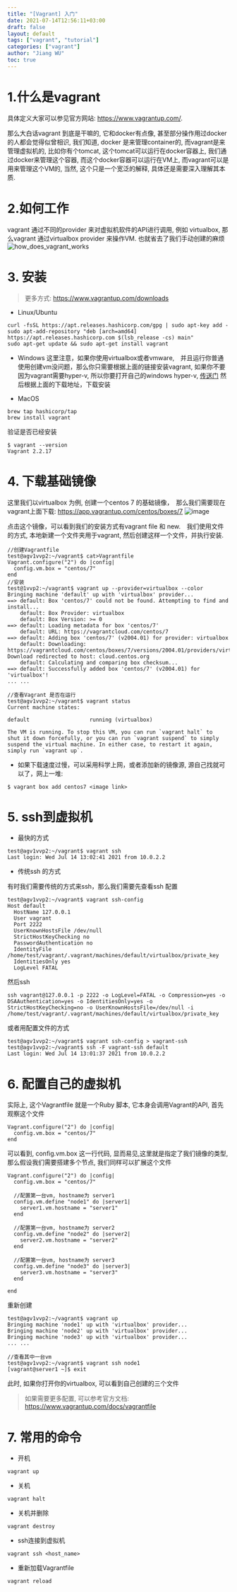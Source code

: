 ```yaml
---
title: "[Vagrant] 入门"
date: 2021-07-14T12:56:11+03:00
draft: false
layout: default
tags: ["vagrant", "tutorial"]
categories: ["vagrant"]
author: "Jiang WU"
toc: true
---
```

# 1.什么是vagrant
具体定义大家可以参见官方网站: https://www.vagrantup.com/.

那么大白话vagrant 到底是干嘛的, 它和docker有点像, 甚至部分操作用过docker 的人都会觉得似曾相识, 我们知道, docker 是来管理container的, 而vagrant是来管理虚拟机的, 比如你有个tomcat, 这个tomcat可以运行在docker容器上, 我们通过docker来管理这个容器, 而这个docker容器可以运行在VM上, 而vagrant可以是用来管理这个VM的, 当然, 这个只是一个宽泛的解释, 具体还是需要深入理解其本质.

# 2.如何工作
vagrant 通过不同的provider 来对虚拟机软件的API进行调用, 例如 virtualbox, 那么vagrant 通过virtualbox provider 来操作VM. 也就省去了我们手动创建的麻烦
![how_does_vagrant_works](https://res.cloudinary.com/djpkulbas/image/upload/v1626286970/vagrant/how_does_vagrant_works_ltsbdm.png)
<!--more-->
# 3. 安装

> 更多方式: https://www.vagrantup.com/downloads

- Linux/Ubuntu
```
curl -fsSL https://apt.releases.hashicorp.com/gpg | sudo apt-key add -
sudo apt-add-repository "deb [arch=amd64] https://apt.releases.hashicorp.com $(lsb_release -cs) main"
sudo apt-get update && sudo apt-get install vagrant
```
- Windows
这里注意，如果你使用virtualbox或者vmware,　并且运行你普通使用创建vm没问题，那么你只需要根据上面的链接安装vagrant, 如果你不要
  因为vagrant需要hyper-v, 所以你要打开自己的windows hyper-v, [传送门](https://docs.microsoft.com/en-us/locale/?target=https://docs.microsoft.com/en-us/virtualization/hyper-v-on-windows/quick-start/enable-hyper-v) 然后根据上面的下载地址，下载安装
  
- MacOS
```
brew tap hashicorp/tap
brew install vagrant
```

验证是否已经安装
```
$ vagrant --version
Vagrant 2.2.17
```

# 4. 下载基础镜像
这里我们以virtualbox 为例, 创建一个centos 7 的基础镜像，　那么我们需要现在vagrant上面下载: https://app.vagrantup.com/centos/boxes/7
![image](https://res.cloudinary.com/djpkulbas/image/upload/v1626285565/vagrant/download_base_image_sc6e8a.png)
   
点击这个镜像，可以看到我们的安装方式有vagrant file 和 new.　我们使用文件的方式, 本地新建一个文件夹用于vagrant, 然后创建这样一个文件，并执行安装.

```
//创建Vagrantfile
test@agv1vvp2:~/vagrant$ cat>Vagrantfile 
Vagrant.configure("2") do |config|
  config.vm.box = "centos/7"
end
//安装
test@1vvp2:~/vagrant$ vagrant up --provider=virtualbox --color
Bringing machine 'default' up with 'virtualbox' provider...
==> default: Box 'centos/7' could not be found. Attempting to find and install...
    default: Box Provider: virtualbox
    default: Box Version: >= 0
==> default: Loading metadata for box 'centos/7'
    default: URL: https://vagrantcloud.com/centos/7
==> default: Adding box 'centos/7' (v2004.01) for provider: virtualbox
    default: Downloading: https://vagrantcloud.com/centos/boxes/7/versions/2004.01/providers/virtualbox.box
Download redirected to host: cloud.centos.org
    default: Calculating and comparing box checksum...
==> default: Successfully added box 'centos/7' (v2004.01) for 'virtualbox'!
... ...

//查看Vagrant 是否在运行
test@agv1vvp2:~/vagrant$ vagrant status
Current machine states:

default                   running (virtualbox)

The VM is running. To stop this VM, you can run `vagrant halt` to
shut it down forcefully, or you can run `vagrant suspend` to simply
suspend the virtual machine. In either case, to restart it again,
simply run `vagrant up`.
```

* 如果下载速度过慢，可以采用科学上网，或者添加新的镜像源, 源自己找就可以了，网上一堆:
```
$ vagrant box add centos7 <image link>
```

# 5. ssh到虚拟机
- 最快的方式
```
test@agv1vvp2:~/vagrant$ vagrant ssh
Last login: Wed Jul 14 13:02:41 2021 from 10.0.2.2
```

- 传统ssh 的方式

有时我们需要传统的方式来ssh，那么我们需要先查看ssh 配置
```
test@agv1vvp2:~/vagrant$ vagrant ssh-config
Host default
  HostName 127.0.0.1
  User vagrant
  Port 2222
  UserKnownHostsFile /dev/null
  StrictHostKeyChecking no
  PasswordAuthentication no
  IdentityFile /home/test/vagrant/.vagrant/machines/default/virtualbox/private_key
  IdentitiesOnly yes
  LogLevel FATAL
```
然后ssh
```
ssh vagrant@127.0.0.1 -p 2222 -o LogLevel=FATAL -o Compression=yes -o DSAAuthentication=yes -o IdentitiesOnly=yes -o StrictHostKeyChecking=no -o UserKnownHostsFile=/dev/null -i /home/test/vagrant/.vagrant/machines/default/virtualbox/private_key
```
或者用配置文件的方式
```
test@agv1vvp2:~/vagrant$ vagrant ssh-config > vagrant-ssh
test@agv1vvp2:~/vagrant$ ssh -F vagrant-ssh default
Last login: Wed Jul 14 13:01:37 2021 from 10.0.2.2
```

# 6. 配置自己的虚拟机
实际上, 这个Vagrantfile 就是一个Ruby 脚本, 它本身会调用Vagrant的API, 首先观察这个文件
```
Vagrant.configure("2") do |config|
  config.vm.box = "centos/7"
end
```
可以看到, config.vm.box 这一行代码, 显而易见,这里就是指定了我们镜像的类型, 那么假设我们需要搭建多个节点, 我们同样可以扩展这个文件
```
Vagrant.configure("2") do |config|
  config.vm.box = "centos/7"
  
  //配置第一台vm, hostname为 server1
  config.vm.define "node1" do |server1|
    server1.vm.hostname = "server1"
  end
  
  //配置第一台vm, hostname为 server2
  config.vm.define "node2" do |server2|
    server2.vm.hostname = "server2"
  end
  
  //配置第一台vm, hostname为 server3
  config.vm.define "node3" do |server3|
    server3.vm.hostname = "server3"
  end

end
```
重新创建
```
test@agv1vvp2:~/vagrant$ vagrant up
Bringing machine 'node1' up with 'virtualbox' provider...
Bringing machine 'node2' up with 'virtualbox' provider...
Bringing machine 'node3' up with 'virtualbox' provider...
... ...

//查看其中一台vm
test@agv1vvp2:~/vagrant$ vagrant ssh node1
[vagrant@server1 ~]$ exit
```
此时, 如果你打开你的virtualbox, 可以看到自己创建的三个文件

> 如果需要更多配置, 可以参考官方文档: https://www.vagrantup.com/docs/vagrantfile

# 7. 常用的命令

- 开机
```
vagrant up
```

- 关机
```
vagrant halt
```

- 关机并删除
```
vagrant destroy
```

- ssh连接到虚拟机
```
vagrant ssh <host_name>
```

- 重新加载Vagrantfile
```
vagrant reload
```


